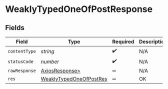 # WeaklyTypedOneOfPostResponse


## Fields

| Field                                                                         | Type                                                                          | Required                                                                      | Description                                                                   |
| ----------------------------------------------------------------------------- | ----------------------------------------------------------------------------- | ----------------------------------------------------------------------------- | ----------------------------------------------------------------------------- |
| `contentType`                                                                 | *string*                                                                      | :heavy_check_mark:                                                            | N/A                                                                           |
| `statusCode`                                                                  | *number*                                                                      | :heavy_check_mark:                                                            | N/A                                                                           |
| `rawResponse`                                                                 | [AxiosResponse>](https://axios-http.com/docs/res_schema)                      | :heavy_minus_sign:                                                            | N/A                                                                           |
| `res`                                                                         | [WeaklyTypedOneOfPostRes](../../models/operations/weaklytypedoneofpostres.md) | :heavy_minus_sign:                                                            | OK                                                                            |